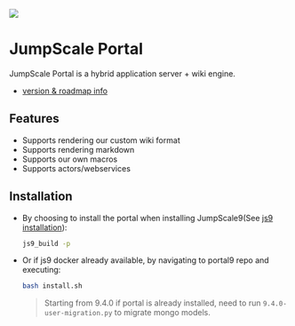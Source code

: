 ![](https://travis-ci.org/Jumpscale/portal9.svg?branch=master)

# JumpScale Portal

JumpScale Portal is a hybrid application server + wiki engine.

- [version & roadmap info](https://github.com/Jumpscale/home/blob/master/README.md)

## Features

* Supports rendering our custom wiki format
* Supports rendering markdown
* Supports our own macros
* Supports actors/webservices


## Installation
* By choosing to install the portal when installing JumpScale9(See [js9 installation](https://github.com/Jumpscale/bash/blob/master/README.md)):

  ```bash
  js9_build -p
  ```
* Or if js9 docker already available, by navigating to portal9 repo and executing:
  ```bash
  bash install.sh
  ```


  > Starting from 9.4.0 if portal is already installed, need to run `9.4.0-user-migration.py` to migrate mongo models.
